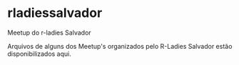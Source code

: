 # rladiessalvador
Meetup do r-ladies Salvador

Arquivos de alguns dos Meetup's organizados pelo R-Ladies Salvador estão disponibilizados aqui.

